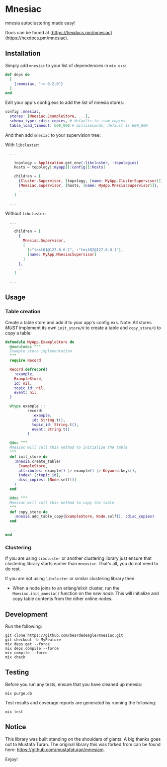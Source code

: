 # Mnesiac

mnesia autoclustering made easy!

Docs can be found at [https://hexdocs.pm/mnesiac](https://hexdocs.pm/mnesiac).

## Installation

Simply add `mnesiac` to your list of dependencies in `mix.exs`:

```elixir
def deps do
  [
    {:mnesiac, "~> 0.2.0"}
  ]
end
```

Edit your app's config.exs to add the list of mnesia stores:

```elixir
config :mnesiac,
  stores: [Mnesiac.ExampleStore, ...],
  schema_type: :disc_copies, # defaults to :ram_copies
  table_load_timeout: 600_000 # milliseconds, default is 600_000
```

And then add `mnesiac` to your supervision tree:

With `libcluster`:

```elixir
  ...

    topology = Application.get_env(:libcluster, :topologies)
    hosts = topology[:myapp][:config][:hosts]

    children = [
      {Cluster.Supervisor, [topology, [name: MyApp.ClusterSupervisor]]},
      {Mnesiac.Supervisor, [hosts, [name: MyApp.MnesiacSupervisor]]},
      ...
    ]

  ...
```

Without `libcluster`:

```elixir
  ...

    children = [
      {
        Mnesiac.Supervisor,
        [
          [:"test01@127.0.0.1", :"test02@127.0.0.1"],
          [name: MyApp.MnesiacSupervisor]
        ]
      },
      ...
    ]

  ...
```

## Usage

### Table creation

Create a table store and add it to your app's config.exs. Note: All stores *MUST* implement its own `init_store/0` to create a table and `copy_store/0` to copy a table:

```elixir
defmodule MyApp.ExampleStore do
  @moduledoc """
  Example store implementation
  """
  require Record

  Record.defrecord(
    :example,
    ExampleStore,
    id: nil,
    topic_id: nil,
    event: nil
  )

  @type example ::
          record(
            :example,
            id: String.t(),
            topic_id: String.t(),
            event: String.t()
          )

  @doc """
  Mnesiac will call this method to initialize the table
  """
  def init_store do
    :mnesia.create_table(
      ExampleStore,
      attributes: example() |> example() |> Keyword.keys(),
      index: [:topic_id],
      disc_copies: [Node.self()]
    )
  end

  @doc """
  Mnesiac will call this method to copy the table
  """
  def copy_store do
    :mnesia.add_table_copy(ExampleStore, Node.self(), :disc_copies)
  end

  ...
end
```

### Clustering

If you are using `libcluster` or another clustering library just ensure that clustering library starts earlier than `mneasiac`. That's all, you do not need to do rest.

If you are not using `libcluster` or similar clustering library then:

- When a node joins to an erlang/elixir cluster, run the `Mnesiac.init_mnesia()` function on the *new node*. This will initialize and copy table contents from the other online nodes.

## Development

Run the following:

```shell
git clone https://github.com/beardedeagle/mnesiac.git
git checkout -b MyFeature
mix deps.get --force
mix deps.compile --force
mix compile --force
mix check
```

## Testing

Before you run any tests, ensure that you have cleaned up mnesia:

```shell
mix purge.db
```

Test results and coverage reports are generated by running the following:

```shell
mix test
```

## Notice

This library was built standing on the shoulders of giants. A big thanks goes out to Mustafa Turan. The original library this was forked from can be found here: <https://github.com/mustafaturan/mnesiam>.

Enjoy!
